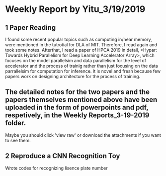 Weekly Report by Yitu_3/19/2019
===================

1 Paper Reading
--------------------
I found some recent popular topics such as computing in/near memory, were mentioned in the tutrotial for DLA of MIT. Therefore, I read <Efficient Processing of Deep Neural Networks: A Tutorial and Survey> again and took some notes. Afterthat, I read a paper of HPCA 2019 in detail, <Hypar: Towards Hybrid Parallelism for Deep Learning Accelerator Array>, which focuses on the model parallelsim and data parallelism for the level of accelerator and the process of trainig rather than just focusing on the data parrallelsim for computation 
for inference. It is novel and fresh because few papers work on designing architecture for the process of training.

The detailed notes for the two papers and the papers themselves mentioned above have been uploaded in the form of powerpoints and pdf, respetively, in the Weekly Reports_3-19-2019 folder.
--------------------

Maybe you should click 'view raw' or download the attachments if you want to see them.

2 Reproduce a CNN Recognition Toy
------------------
Wrote codes for recognizing lisence plate number
